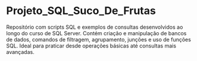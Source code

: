 # Projeto_SQL_Suco_De_Frutas
Repositório com scripts SQL e exemplos de consultas desenvolvidos ao longo do curso de SQL Server. Contém criação e manipulação de bancos de dados, comandos de filtragem, agrupamento, junções e uso de funções SQL. Ideal para praticar desde operações básicas até consultas mais avançadas.
